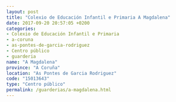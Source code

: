```yaml
---
layout: post
title: "Colexio de Educación Infantil e Primaria A Magdalena"
date: 2017-09-20 20:57:05 +0200
categories:
- Colexio de Educación Infantil e Primaria
- a-coruna
- as-pontes-de-garcia-rodriguez
- Centro público
- guarderia
name: "A Magdalena"
province: "A Coruña"
location: "As Pontes de Garcia Rodriguez"
code: "15013643"
type: "Centro público"
permalink: /guarderias/a-magdalena.html
---
```

